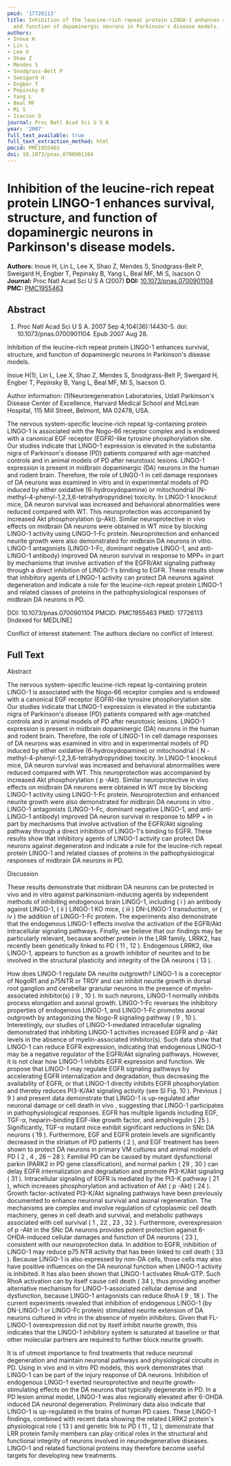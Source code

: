 ```yaml
---
pmid: '17726113'
title: Inhibition of the leucine-rich repeat protein LINGO-1 enhances survival, structure,
  and function of dopaminergic neurons in Parkinson's disease models.
authors:
- Inoue H
- Lin L
- Lee X
- Shao Z
- Mendes S
- Snodgrass-Belt P
- Sweigard H
- Engber T
- Pepinsky B
- Yang L
- Beal MF
- Mi S
- Isacson O
journal: Proc Natl Acad Sci U S A
year: '2007'
full_text_available: true
full_text_extraction_method: html
pmcid: PMC1955463
doi: 10.1073/pnas.0700901104
---
```


# Inhibition of the leucine-rich repeat protein LINGO-1 enhances survival, structure, and function of dopaminergic neurons in Parkinson's disease models.
**Authors:** Inoue H, Lin L, Lee X, Shao Z, Mendes S, Snodgrass-Belt P, Sweigard H, Engber T, Pepinsky B, Yang L, Beal MF, Mi S, Isacson O
**Journal:** Proc Natl Acad Sci U S A (2007)
**DOI:** [10.1073/pnas.0700901104](https://doi.org/10.1073/pnas.0700901104)
**PMC:** [PMC1955463](https://www.ncbi.nlm.nih.gov/pmc/articles/PMC1955463/)

## Abstract

1. Proc Natl Acad Sci U S A. 2007 Sep 4;104(36):14430-5. doi: 
10.1073/pnas.0700901104. Epub 2007 Aug 28.

Inhibition of the leucine-rich repeat protein LINGO-1 enhances survival, 
structure, and function of dopaminergic neurons in Parkinson's disease models.

Inoue H(1), Lin L, Lee X, Shao Z, Mendes S, Snodgrass-Belt P, Sweigard H, Engber 
T, Pepinsky B, Yang L, Beal MF, Mi S, Isacson O.

Author information:
(1)Neuroregeneration Laboratories, Udall Parkinson's Disease Center of 
Excellence, Harvard Medical School and McLean Hospital, 115 Mill Street, 
Belmont, MA 02478, USA.

The nervous system-specific leucine-rich repeat Ig-containing protein LINGO-1 is 
associated with the Nogo-66 receptor complex and is endowed with a canonical EGF 
receptor (EGFR)-like tyrosine phosphorylation site. Our studies indicate that 
LINGO-1 expression is elevated in the substantia nigra of Parkinson's disease 
(PD) patients compared with age-matched controls and in animal models of PD 
after neurotoxic lesions. LINGO-1 expression is present in midbrain dopaminergic 
(DA) neurons in the human and rodent brain. Therefore, the role of LINGO-1 in 
cell damage responses of DA neurons was examined in vitro and in experimental 
models of PD induced by either oxidative (6-hydroxydopamine) or mitochondrial 
(N-methyl-4-phenyl-1,2,3,6-tetrahydropyridine) toxicity. In LINGO-1 knockout 
mice, DA neuron survival was increased and behavioral abnormalities were reduced 
compared with WT. This neuroprotection was accompanied by increased Akt 
phosphorylation (p-Akt). Similar neuroprotective in vivo effects on midbrain DA 
neurons were obtained in WT mice by blocking LINGO-1 activity using LINGO-1-Fc 
protein. Neuroprotection and enhanced neurite growth were also demonstrated for 
midbrain DA neurons in vitro. LINGO-1 antagonists (LINGO-1-Fc, dominant negative 
LINGO-1, and anti-LINGO-1 antibody) improved DA neuron survival in response to 
MPP+ in part by mechanisms that involve activation of the EGFR/Akt signaling 
pathway through a direct inhibition of LINGO-1's binding to EGFR. These results 
show that inhibitory agents of LINGO-1 activity can protect DA neurons against 
degeneration and indicate a role for the leucine-rich repeat protein LINGO-1 and 
related classes of proteins in the pathophysiological responses of midbrain DA 
neurons in PD.

DOI: 10.1073/pnas.0700901104
PMCID: PMC1955463
PMID: 17726113 [Indexed for MEDLINE]

Conflict of interest statement: The authors declare no conflict of interest.

## Full Text

Abstract

The nervous system-specific leucine-rich repeat Ig-containing protein LINGO-1 is associated with the Nogo-66 receptor complex and is endowed with a canonical EGF receptor (EGFR)-like tyrosine phosphorylation site. Our studies indicate that LINGO-1 expression is elevated in the substantia nigra of Parkinson's disease (PD) patients compared with age-matched controls and in animal models of PD after neurotoxic lesions. LINGO-1 expression is present in midbrain dopaminergic (DA) neurons in the human and rodent brain. Therefore, the role of LINGO-1 in cell damage responses of DA neurons was examined in vitro and in experimental models of PD induced by either oxidative (6-hydroxydopamine) or mitochondrial ( N -methyl-4-phenyl-1,2,3,6-tetrahydropyridine) toxicity. In LINGO-1 knockout mice, DA neuron survival was increased and behavioral abnormalities were reduced compared with WT. This neuroprotection was accompanied by increased Akt phosphorylation ( p -Akt). Similar neuroprotective in vivo effects on midbrain DA neurons were obtained in WT mice by blocking LINGO-1 activity using LINGO-1-Fc protein. Neuroprotection and enhanced neurite growth were also demonstrated for midbrain DA neurons in vitro . LINGO-1 antagonists (LINGO-1-Fc, dominant negative LINGO-1, and anti-LINGO-1 antibody) improved DA neuron survival in response to MPP + in part by mechanisms that involve activation of the EGFR/Akt signaling pathway through a direct inhibition of LINGO-1's binding to EGFR. These results show that inhibitory agents of LINGO-1 activity can protect DA neurons against degeneration and indicate a role for the leucine-rich repeat protein LINGO-1 and related classes of proteins in the pathophysiological responses of midbrain DA neurons in PD.

Discussion

These results demonstrate that midbrain DA neurons can be protected in vivo and in vitro against parkinsonism-inducing agents by independent methods of inhibiting endogenous brain LINGO-1, including ( i ) an antibody against LINGO-1, ( ii ) LINGO-1 KO mice, ( iii ) DN-LINGO-1 transduction, or ( iv ) the addition of LINGO-1-Fc protein. The experiments also demonstrate that the endogenous LINGO-1 effects involve the activation of the EGFR/Akt intracellular signaling pathways. Finally, we believe that our findings may be particularly relevant, because another protein in the LRR family, LRRK2, has recently been genetically linked to PD ( 11 , 12 ). Endogenous LRRK2, like LINGO-1, appears to function as a growth inhibitor of neurites and to be involved in the structural plasticity and integrity of the DA neurons ( 13 ).

How does LINGO-1 regulate DA neurite outgrowth? LINGO-1 is a coreceptor of NogoR1 and p75NTR or TROY and can inhibit neurite growth in dorsal root ganglion and cerebellar granular neurons in the presence of myelin-associated inhibitor(s) ( 9 , 10 ). In such neurons, LINGO-1 normally inhibits process elongation and axonal growth. LINGO-1-Fc reverses the inhibitory properties of endogenous LINGO-1, and LINGO-1-Fc promotes axonal outgrowth by antagonizing the Nogo-R signaling pathway ( 9 , 10 ). Interestingly, our studies of LINGO-1-mediated intracellular signaling demonstrated that inhibiting LINGO-1 activities increased EGFR and p -Akt levels in the absence of myelin-associated inhibitor(s). Such data show that LINGO-1 can reduce EGFR expression, indicating that endogenous LINGO-1 may be a negative regulator of the EGFR/Akt signaling pathways. However, it is not clear how LINGO-1 inhibits EGFR expression and function. We propose that LINGO-1 may regulate EGFR signaling pathways by accelerating EGFR internalization and degradation, thus decreasing the availability of EGFR, or that LINGO-1 directly inhibits EGFR phosphorylation and thereby reduces PI3-K/Akt signaling activity (see SI Fig. 10 ). Previous ( 9 ) and present data demonstrate that LINGO-1 is up-regulated after neuronal damage or cell death in vivo , suggesting that LINGO-1 participates in pathophysiological responses. EGFR has multiple ligands including EGF, TGF-α, heparin-binding EGF-like growth factor, and amphiregulin ( 25 ). Significantly, TGF-α mutant mice exhibit significant reductions in SNc DA neurons ( 19 ). Furthermore, EGF and EGFR protein levels are significantly decreased in the striatum of PD patients ( 2 ), and EGF treatment has been shown to protect DA neurons in primary VM cultures and animal models of PD ( 2 , 4 , 26 – 28 ). Familial PD can be caused by mutant dysfunctional parkin (PARK2 in PD gene classification), and normal parkin ( 29 , 30 ) can delay EGFR internalization and degradation and promote PI3-K/Akt signaling ( 31 ). Intracellular signaling of EGFR is mediated by the PI3-K pathway ( 21 ), which increases phosphorylation and activation of Akt ( p -Akt) ( 24 ). Growth factor-activated PI3-K/Akt signaling pathways have been previously documented to enhance neuronal survival and axonal regeneration. The mechanisms are complex and involve regulation of cytoplasmic cell death machinery, genes in cell death and survival, and metabolic pathways associated with cell survival ( 1 , 22 , 23 , 32 ). Furthermore, overexpression of p -Akt in the SNc DA neurons provides potent protection against 6-OHDA-induced cellular damages and function of DA neurons ( 23 ), consistent with our neuroprotection data. In addition to EGFR, inhibition of LINGO-1 may reduce p75 NTR activity that has been linked to cell death ( 33 ). Because LINGO-1 is also expressed by non-DA cells, those cells may also have positive influences on the DA neuronal function when LINGO-1 activity is inhibited. It has also been shown that LINGO-1 activates RhoA-GTP. Such RhoA activation can by itself cause cell death ( 34 ), thus providing another alternative mechanism for LINGO-1-associated cellular demise and dysfunction, because LINGO-1 antagonists can reduce RhoA ( 9 , 18 ). The current experiments revealed that inhibition of endogenous LINGO-1 (by DN-LINGO-1 or LINGO-Fc protein) stimulated neurite extension of DA neurons cultured in vitro in the absence of myelin inhibitors. Given that FL-LINGO-1 overexpression did not by itself inhibit neurite growth, this indicates that the LINGO-1 inhibitory system is saturated at baseline or that other molecular partners are required to further block neurite growth.

It is of utmost importance to find treatments that reduce neuronal degeneration and maintain neuronal pathways and physiological circuits in PD. Using in vivo and in vitro PD models, this work demonstrates that LINGO-1 can be part of the injury response of DA neurons. Inhibition of endogenous LINGO-1 exerted neuroprotective and neurite growth-stimulating effects on the DA neurons that typically degenerate in PD. In a PD lesion animal model, LINGO-1 was also regionally elevated after 6-OHDA induced DA neuronal degeneration. Preliminary data also indicate that LINGO-1 is up-regulated in the brains of human PD cases. These LINGO-1 findings, combined with recent data showing the related LRRK2 protein's physiological role ( 13 ) and genetic link to PD ( 11 , 12 ), demonstrate that LRR protein family members can play critical roles in the structural and functional integrity of neurons involved in neurodegenerative diseases. LINGO-1 and related functional proteins may therefore become useful targets for developing new treatments.
